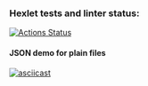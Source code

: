 ### Hexlet tests and linter status:
[![Actions Status](https://github.com/ianproletov/fullstack-javascript-project-lvl2/workflows/hexlet-check/badge.svg)](https://github.com/ianproletov/fullstack-javascript-project-lvl2/actions)
#### JSON demo for plain files
[![asciicast](https://asciinema.org/a/506125.svg)](https://asciinema.org/a/506125)
